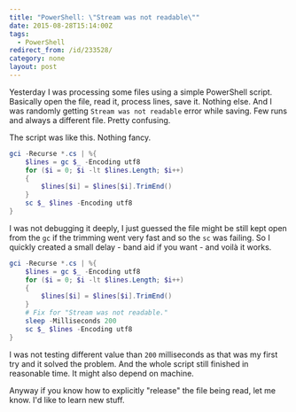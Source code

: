 ```yaml
---
title: "PowerShell: \"Stream was not readable\""
date: 2015-08-28T15:14:00Z
tags:
  - PowerShell
redirect_from: /id/233528/
category: none
layout: post
---
```

Yesterday I was processing some files using a simple PowerShell script. Basically open the file, read it, process lines, save it. Nothing else. And I was randomly getting `Stream was not readable` error while saving. Few runs and always a different file. Pretty confusing.

<!-- excerpt -->

The script was like this. Nothing fancy.

```powershell
gci -Recurse *.cs | %{
	$lines = gc $_ -Encoding utf8
	for ($i = 0; $i -lt $lines.Length; $i++)
	{
		$lines[$i] = $lines[$i].TrimEnd()
	}
	sc $_ $lines -Encoding utf8
}
```

I was not debugging it deeply, I just guessed the file might be still kept open from the `gc` if the trimming went very fast and so the `sc` was failing. So I quickly created a small delay - band aid if you want - and voilà it works.

```powershell
gci -Recurse *.cs | %{
	$lines = gc $_ -Encoding utf8
	for ($i = 0; $i -lt $lines.Length; $i++)
	{
		$lines[$i] = $lines[$i].TrimEnd()
	}
	# Fix for "Stream was not readable."
	sleep -Milliseconds 200
	sc $_ $lines -Encoding utf8
}
```

I was not testing different value than `200` milliseconds as that was my first try and it solved the problem. And the whole script still finished in reasonable time. It might also depend on machine. 

Anyway if you know how to explicitly "release" the file being read, let me know. I'd like to learn new stuff.
